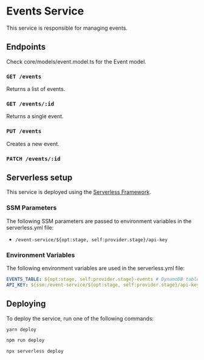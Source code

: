 # Events Service

This service is responsible for managing events.

## Endpoints

Check core/models/event.model.ts for the Event model.

### `GET /events`

Returns a list of events.

### `GET /events/:id`

Returns a single event.

### `PUT /events`

Creates a new event.

### `PATCH /events/:id`

## Serverless setup

This service is deployed using the [Serverless Framework](https://serverless.com/).

### SSM Parameters

The following SSM parameters are passed to environment variables in the serverless.yml file:

- `/event-service/${opt:stage, self:provider.stage}/api-key`

### Environment Variables

The following environment variables are used in the serverless.yml file:

```yaml
EVENTS_TABLE: ${opt:stage, self:provider.stage}-events # DynamoDB table name
API_KEY: ${ssm:/event-service/${opt:stage, self:provider.stage}/api-key} # API key for the service
```

## Deploying

To deploy the service, run one of the following commands:

```bash
yarn deploy
```

```bash
npm run deploy
```

```bash
npx serverless deploy
```
